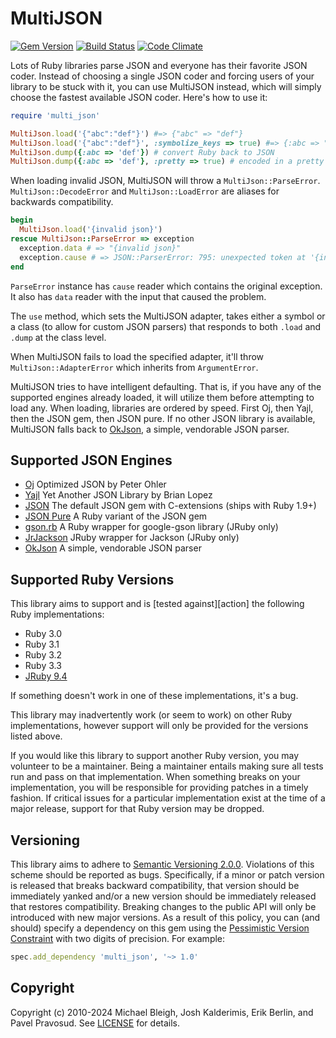 # MultiJSON

[![Gem Version](http://img.shields.io/gem/v/multi_json.svg)][gem]
[![Build Status](https://github.com/intridea/multi_json/workflows/Test/badge.svg)][build]
[![Code Climate](https://codeclimate.com/github/intridea/multi_json.svg)][codeclimate]

Lots of Ruby libraries parse JSON and everyone has their favorite JSON coder.
Instead of choosing a single JSON coder and forcing users of your library to be
stuck with it, you can use MultiJSON instead, which will simply choose the
fastest available JSON coder. Here's how to use it:

```ruby
require 'multi_json'

MultiJson.load('{"abc":"def"}') #=> {"abc" => "def"}
MultiJson.load('{"abc":"def"}', :symbolize_keys => true) #=> {:abc => "def"}
MultiJson.dump({:abc => 'def'}) # convert Ruby back to JSON
MultiJson.dump({:abc => 'def'}, :pretty => true) # encoded in a pretty form (if supported by the coder)
```

When loading invalid JSON, MultiJSON will throw a `MultiJson::ParseError`. `MultiJson::DecodeError` and `MultiJson::LoadError` are aliases for backwards compatibility.

```ruby
begin
  MultiJson.load('{invalid json}')
rescue MultiJson::ParseError => exception
  exception.data # => "{invalid json}"
  exception.cause # => JSON::ParserError: 795: unexpected token at '{invalid json}'
end
```

`ParseError` instance has `cause` reader which contains the original exception.
It also has `data` reader with the input that caused the problem.

The `use` method, which sets the MultiJSON adapter, takes either a symbol or a
class (to allow for custom JSON parsers) that responds to both `.load` and `.dump`
at the class level.

When MultiJSON fails to load the specified adapter, it'll throw `MultiJson::AdapterError`
which inherits from `ArgumentError`.

MultiJSON tries to have intelligent defaulting. That is, if you have any of the
supported engines already loaded, it will utilize them before attempting to
load any. When loading, libraries are ordered by speed. First Oj, then Yajl,
then the JSON gem, then JSON pure. If no other JSON library is available,
MultiJSON falls back to [OkJson][], a simple, vendorable JSON parser.

## Supported JSON Engines

- [Oj][oj] Optimized JSON by Peter Ohler
- [Yajl][yajl] Yet Another JSON Library by Brian Lopez
- [JSON][json-gem] The default JSON gem with C-extensions (ships with Ruby 1.9+)
- [JSON Pure][json-gem] A Ruby variant of the JSON gem
- [gson.rb][gson] A Ruby wrapper for google-gson library (JRuby only)
- [JrJackson][jrjackson] JRuby wrapper for Jackson (JRuby only)
- [OkJson][okjson] A simple, vendorable JSON parser

## Supported Ruby Versions

This library aims to support and is [tested against][action] the following Ruby
implementations:

- Ruby 3.0
- Ruby 3.1
- Ruby 3.2
- Ruby 3.3
- [JRuby 9.4][jruby]

If something doesn't work in one of these implementations, it's a bug.

This library may inadvertently work (or seem to work) on other Ruby
implementations, however support will only be provided for the versions listed
above.

If you would like this library to support another Ruby version, you may
volunteer to be a maintainer. Being a maintainer entails making sure all tests
run and pass on that implementation. When something breaks on your
implementation, you will be responsible for providing patches in a timely
fashion. If critical issues for a particular implementation exist at the time
of a major release, support for that Ruby version may be dropped.

## Versioning

This library aims to adhere to [Semantic Versioning 2.0.0][semver]. Violations
of this scheme should be reported as bugs. Specifically, if a minor or patch
version is released that breaks backward compatibility, that version should be
immediately yanked and/or a new version should be immediately released that
restores compatibility. Breaking changes to the public API will only be
introduced with new major versions. As a result of this policy, you can (and
should) specify a dependency on this gem using the [Pessimistic Version
Constraint][pvc] with two digits of precision. For example:

```ruby
spec.add_dependency 'multi_json', '~> 1.0'
```

## Copyright

Copyright (c) 2010-2024 Michael Bleigh, Josh Kalderimis, Erik Berlin,
and Pavel Pravosud. See [LICENSE][] for details.

<!-- TODO: on main renaming, change this link -->
[build]: https://github.com/intridea/multi_json/actions?query=workflow%3ATest+branch%3Amaster+event%3Apush
[codeclimate]: https://codeclimate.com/github/intridea/multi_json
[gem]: https://rubygems.org/gems/multi_json
[gson]: https://github.com/avsej/gson.rb
[jrjackson]: https://github.com/guyboertje/jrjackson
[jruby]: http://www.jruby.org/
[json-gem]: https://github.com/flori/json
[json-pure]: https://github.com/flori/json
[license]: LICENSE.md
[macruby]: http://www.macruby.org/
[oj]: https://github.com/ohler55/oj
[okjson]: https://github.com/kr/okjson
[pvc]: http://docs.rubygems.org/read/chapter/16#page74
[semver]: http://semver.org/
[yajl]: https://github.com/brianmario/yajl-ruby
